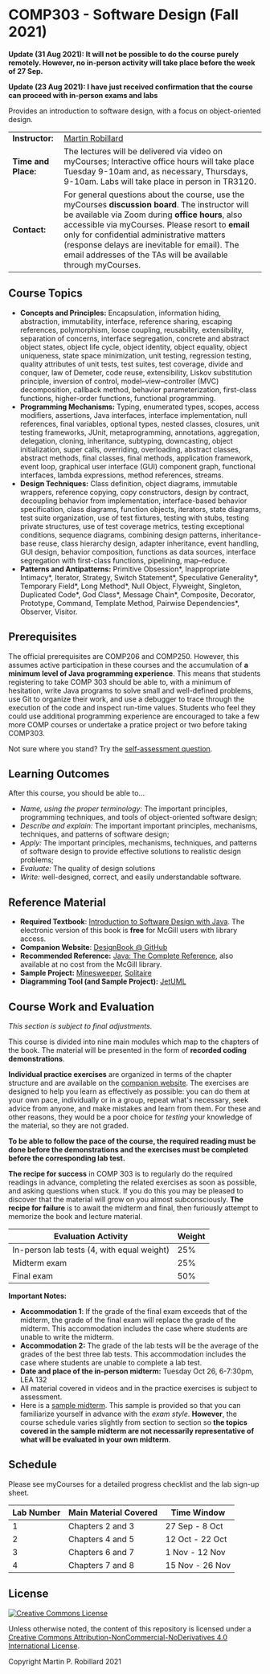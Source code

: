 # COMP303 - Software Design (Fall 2021)

**Update (31 Aug 2021): It will not be possible to do the course purely remotely. However, no in-person activity will take place before the week of 27 Sep.**

**Update (23 Aug 2021): I have just received confirmation that the course can proceed with in-person exams and labs**

Provides an introduction to software design, with a focus on object-oriented design. 

| |  |
| --- |---|
|**Instructor:** |[Martin Robillard](http://www.cs.mcgill.ca/~martin)|
|**Time and Place:** |The lectures will be delivered via video on myCourses; Interactive office hours will take place Tuesday 9-10am and, as necessary,  Thursdays, 9-10am. Labs will take place in person in TR3120.|
|**Contact:** |For general questions about the course, use the myCourses **discussion board**. The instructor will be available via Zoom during **office hours**, also accessible via myCourses. Please resort to **email** only for confidential administrative matters (response delays are inevitable for email). The email addresses of the TAs will be available through myCourses.|

## Course Topics
* **Concepts and Principles:** Encapsulation, information hiding, abstraction, immutability, interface, reference sharing, escaping references, polymorphism, loose coupling, reusability, extensibility, separation of concerns, interface segregation, concrete and abstract object states, object life cycle, object identity, object equality, object uniqueness, state space minimization, unit testing, regression testing, quality attributes of unit tests, test suites, test coverage, divide and conquer, law of Demeter, code reuse, extensibility, Liskov substitution principle, inversion of control, model–view–controller
(MVC) decomposition, callback method, behavior parameterization, first-class functions, higher-order functions, functional programming.
* **Programming Mechanisms:** Typing, enumerated types, scopes, access modifiers, assertions, Java interfaces, interface implementation, null references, final variables, optional types, nested classes, closures, unit testing frameworks, JUnit, metaprogramming, annotations, aggregation, delegation, cloning, inheritance, subtyping, downcasting, object initialization, super calls, overriding, overloading, abstract classes, abstract methods, final classes, final methods, application framework, event loop, graphical user interface (GUI) component graph, functional interfaces, lambda expressions, method references, streams.
* **Design Techniques:** Class definition, object diagrams, immutable wrappers, reference copying, copy constructors, design by contract, decoupling behavior from implementation, interface-based behavior specification, class diagrams, function objects, iterators, state diagrams, test suite organization, use of test fixtures, testing with stubs, testing private structures, use of test coverage metrics, testing exceptional conditions, sequence diagrams, combining design patterns, inheritance-base reuse, class hierarchy design, adapter inheritance, event handling, GUI design, behavior composition, functions as data sources, interface segregation with first-class functions, pipelining, map–reduce.
* **Patterns and Antipatterns:** Primitive Obsession*, Inappropriate Intimacy*, Iterator, Strategy, Switch Statement*, Speculative Generality*, Temporary Field*, Long Method*, Null Object, Flyweight, Singleton, Duplicated Code*, God Class*, Message Chain*, Composite, Decorator, Prototype, Command, Template Method, Pairwise Dependencies*, Observer, Visitor. 

## Prerequisites
The official prerequisites are COMP206 and COMP250. However, this assumes active participation in these courses and the accumulation of **a minimum level of Java programming experience**. This means that students registering to take COMP 303 should be able to, with a minimum of hesitation, write Java programs to solve small and well-defined problems, use Git to organize their work, and use a debugger to trace through the execution of the code and inspect run-time values. Students who feel they could use additional programming experience are encouraged to take a few more COMP courses or undertake a pratice project or two before taking COMP303.

Not sure where you stand? Try the [self-assessment question](Assessment.md).

## Learning Outcomes
After this course, you should be able to... 

* *Name, using the proper terminology:* The important principles, programming techniques, and tools of object-oriented software design;
* *Describe and explain:* The important important principles, mechanisms, techniques, and patterns of software design;
* *Apply:* The important principles, mechanisms, techniques, and patterns of software design to provide effective solutions to realistic design problems;
* *Evaluate:* The quality of design solutions
* *Write:* well-designed, correct, and easily understandable software.

## Reference Material

* **Required Textbook**: [Introduction to Software Design with Java](https://link.springer.com/book/10.1007/978-3-030-24094-3). The electronic version of this book is **free** for McGill users with library access. 
* **Companion Website**: [DesignBook @ GitHub](https://github.com/prmr/DesignBook)
* **Recommended Reference:** [Java: The Complete Reference](https://learning.oreilly.com/library/view/java-the-complete/9781260440249/?ar), also available at no cost from the McGill library.
* **Sample Project:** [Minesweeper](https://github.com/prmr/Minesweeper), [Solitaire](https://github.com/prmr/Solitaire)
* **Diagramming Tool (and Sample Project):** [JetUML](http://cs.mcgill.ca/~martin/jetuml/)

## Course Work and Evaluation

*This section is subject to final adjustments.*

This course is divided into nine main modules which map to the chapters of the book. The material will be presented in the form of **recorded coding demonstrations**. 

**Individual practice exercises** are organized in terms of the chapter structure and are available on the [companion website](https://github.com/prmr/DesignBook). The exercises are designed to help you learn as effectively as possible: you can do them at your own pace, individually or in a group, repeat what's necessary, seek advice from anyone, and make mistakes and learn from them. For these and other reasons, they would be a poor choice for *testing* your knowledge of the material, so they are not graded. 

**To be able to follow the pace of the course, the required reading must be done before the demonstrations and the exercises must be completed before the corresponding lab test.**

**The recipe for success** in COMP 303 is to regularly do the required readings in advance, completing the related exercises as soon as  possible, and asking questions when stuck. If you do this you may be pleased to discover that the  material will grow on you almost subconsciously. **The recipe for failure** is to await the midterm and final, then furiously attempt to memorize the book and lecture material. 

| Evaluation Activity                        | Weight |
| ------------------------------------------ | ------ |
| In-person lab tests (4, with equal weight) | 25%    |
| Midterm exam                               | 25%    |
| Final exam                                 | 50%    |

**Important Notes:**

- **Accommodation 1**: If the grade of the final exam exceeds that of the midterm, the  grade of the final exam will replace the grade of the midterm. This accommodation includes the case where students are unable to write the midterm.
- **Accommodation 2:** The grade of the lab tests will be the average of the grades of the best three lab tests. This accommodation includes the case where students are unable to complete a lab test.
- **Date and place of the in-person midterm:** Tuesday Oct 26, 6-7:30pm,  LEA 132
- All material covered in videos and in the practice exercises is subject to assessment.
- Here is a [sample midterm](https://github.com/prmr/COMP303/blob/2019F/Sample-Midterm.pdf). This sample is provided so that you can familiarize yourself in advance with the *exam style*. **However**, the course schedule varies slightly from section to section so **the topics covered in the sample midterm are not necessarily representative of what will be evaluated in your own midterm**.

## Schedule

Please see myCourses for a detailed progress checklist and the lab sign-up sheet.

| Lab Number | Main Material Covered | Time Window     |
| ---------- | --------------------- | --------------- |
| 1          | Chapters 2 and 3      | 27 Sep - 8 Oct  |
| 2          | Chapters 4 and 5      | 12 Oct - 22 Oct |
| 3          | Chapters 6 and 7      | 1 Nov - 12 Nov  |
| 4          | Chapters 7 and 8      | 15 Nov - 26 Nov |



## License

<a rel="license" href="http://creativecommons.org/licenses/by-nc-nd/4.0/"><img alt="Creative Commons License" style="border-width:0" src="https://i.creativecommons.org/l/by-nc-nd/4.0/88x31.png" /></a>

Unless otherwise noted, the content of this repository is licensed under a <a rel="license" href="http://creativecommons.org/licenses/by-nc-nd/4.0/">Creative Commons Attribution-NonCommercial-NoDerivatives 4.0 International License</a>. 

Copyright Martin P. Robillard 2021
